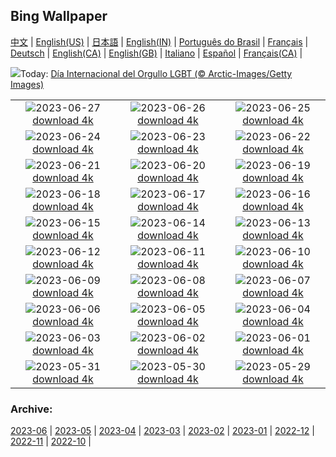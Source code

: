 ## Bing Wallpaper
[中文](README.md) |                     [English(US)](en-US.md) |                     [日本語](ja-JP.md) |                     [English(IN)](en-IN.md) |                     [Português do Brasil](pt-BR.md) |                     [Français](fr-FR.md) |                     [Deutsch](de-DE.md) |                     [English(CA)](en-CA.md) |                     [English(GB)](en-GB.md) |                     [Italiano](it-IT.md) |                     [Español](es-ES.md) |                     [Français(CA)](fr-CA.md) |                    

![](https://www.bing.com/th?id=OHR.PrideIceland_ES-ES6823133861_UHD.jpg&w=1000)Today: [Día Internacional del Orgullo LGBT (© Arctic-Images/Getty Images)](https://www.bing.com/th?id=OHR.PrideIceland_ES-ES6823133861_UHD.jpg)

|      |      |      |
| :----: | :----: | :----: |
|![](https://www.bing.com/th?id=OHR.SedonaSunset_ES-ES0895046413_UHD.jpg&pid=hp&w=384&h=216&rs=1&c=4)2023-06-27 [download 4k](https://www.bing.com/th?id=OHR.SedonaSunset_ES-ES0895046413_UHD.jpg)|![](https://www.bing.com/th?id=OHR.VillandryGarden_ES-ES0802817383_UHD.jpg&pid=hp&w=384&h=216&rs=1&c=4)2023-06-26 [download 4k](https://www.bing.com/th?id=OHR.VillandryGarden_ES-ES0802817383_UHD.jpg)|![](https://www.bing.com/th?id=OHR.PetraTreasury_ES-ES0704016952_UHD.jpg&pid=hp&w=384&h=216&rs=1&c=4)2023-06-25 [download 4k](https://www.bing.com/th?id=OHR.PetraTreasury_ES-ES0704016952_UHD.jpg)|
|![](https://www.bing.com/th?id=OHR.SanJuanMalaga_ES-ES1708662022_UHD.jpg&pid=hp&w=384&h=216&rs=1&c=4)2023-06-24 [download 4k](https://www.bing.com/th?id=OHR.SanJuanMalaga_ES-ES1708662022_UHD.jpg)|![](https://www.bing.com/th?id=OHR.PollinatorMonarch_ES-ES2233119306_UHD.jpg&pid=hp&w=384&h=216&rs=1&c=4)2023-06-23 [download 4k](https://www.bing.com/th?id=OHR.PollinatorMonarch_ES-ES2233119306_UHD.jpg)|![](https://www.bing.com/th?id=OHR.PeruAmazon_ES-ES0383063317_UHD.jpg&pid=hp&w=384&h=216&rs=1&c=4)2023-06-22 [download 4k](https://www.bing.com/th?id=OHR.PeruAmazon_ES-ES0383063317_UHD.jpg)|
|![](https://www.bing.com/th?id=OHR.StonehengeSalisbury_ES-ES9401156332_UHD.jpg&pid=hp&w=384&h=216&rs=1&c=4)2023-06-21 [download 4k](https://www.bing.com/th?id=OHR.StonehengeSalisbury_ES-ES9401156332_UHD.jpg)|![](https://www.bing.com/th?id=OHR.EagleTree_ES-ES9147685139_UHD.jpg&pid=hp&w=384&h=216&rs=1&c=4)2023-06-20 [download 4k](https://www.bing.com/th?id=OHR.EagleTree_ES-ES9147685139_UHD.jpg)|![](https://www.bing.com/th?id=OHR.Fawn_ES-ES8961427196_UHD.jpg&pid=hp&w=384&h=216&rs=1&c=4)2023-06-19 [download 4k](https://www.bing.com/th?id=OHR.Fawn_ES-ES8961427196_UHD.jpg)|
|![](https://www.bing.com/th?id=OHR.TernFather_ES-ES7143404258_UHD.jpg&pid=hp&w=384&h=216&rs=1&c=4)2023-06-18 [download 4k](https://www.bing.com/th?id=OHR.TernFather_ES-ES7143404258_UHD.jpg)|![](https://www.bing.com/th?id=OHR.SurfSanDiego_ES-ES6723429001_UHD.jpg&pid=hp&w=384&h=216&rs=1&c=4)2023-06-17 [download 4k](https://www.bing.com/th?id=OHR.SurfSanDiego_ES-ES6723429001_UHD.jpg)|![](https://www.bing.com/th?id=OHR.HawksbillTurtle_ES-ES3306641934_UHD.jpg&pid=hp&w=384&h=216&rs=1&c=4)2023-06-16 [download 4k](https://www.bing.com/th?id=OHR.HawksbillTurtle_ES-ES3306641934_UHD.jpg)|
|![](https://www.bing.com/th?id=OHR.SmokyFireflies_ES-ES1498305474_UHD.jpg&pid=hp&w=384&h=216&rs=1&c=4)2023-06-15 [download 4k](https://www.bing.com/th?id=OHR.SmokyFireflies_ES-ES1498305474_UHD.jpg)|![](https://www.bing.com/th?id=OHR.TablasDeDaimiel_ES-ES1986401744_UHD.jpg&pid=hp&w=384&h=216&rs=1&c=4)2023-06-14 [download 4k](https://www.bing.com/th?id=OHR.TablasDeDaimiel_ES-ES1986401744_UHD.jpg)|![](https://www.bing.com/th?id=OHR.OkefenokeeSwamp_ES-ES1411419705_UHD.jpg&pid=hp&w=384&h=216&rs=1&c=4)2023-06-13 [download 4k](https://www.bing.com/th?id=OHR.OkefenokeeSwamp_ES-ES1411419705_UHD.jpg)|
|![](https://www.bing.com/th?id=OHR.BigBendAnniv_ES-ES1295024363_UHD.jpg&pid=hp&w=384&h=216&rs=1&c=4)2023-06-12 [download 4k](https://www.bing.com/th?id=OHR.BigBendAnniv_ES-ES1295024363_UHD.jpg)|![](https://www.bing.com/th?id=OHR.GoliathHeron_ES-ES1093754811_UHD.jpg&pid=hp&w=384&h=216&rs=1&c=4)2023-06-11 [download 4k](https://www.bing.com/th?id=OHR.GoliathHeron_ES-ES1093754811_UHD.jpg)|![](https://www.bing.com/th?id=OHR.PortugalDay_ES-ES0944935821_UHD.jpg&pid=hp&w=384&h=216&rs=1&c=4)2023-06-10 [download 4k](https://www.bing.com/th?id=OHR.PortugalDay_ES-ES0944935821_UHD.jpg)|
|![](https://www.bing.com/th?id=OHR.AlfombrasElche_ES-ES1920873570_UHD.jpg&pid=hp&w=384&h=216&rs=1&c=4)2023-06-09 [download 4k](https://www.bing.com/th?id=OHR.AlfombrasElche_ES-ES1920873570_UHD.jpg)|![](https://www.bing.com/th?id=OHR.PlayfulHumpback_ES-ES0778755910_UHD.jpg&pid=hp&w=384&h=216&rs=1&c=4)2023-06-08 [download 4k](https://www.bing.com/th?id=OHR.PlayfulHumpback_ES-ES0778755910_UHD.jpg)|![](https://www.bing.com/th?id=OHR.ChacoCulture_ES-ES0673787899_UHD.jpg&pid=hp&w=384&h=216&rs=1&c=4)2023-06-07 [download 4k](https://www.bing.com/th?id=OHR.ChacoCulture_ES-ES0673787899_UHD.jpg)|
|![](https://www.bing.com/th?id=OHR.CliffsEtretat_ES-ES0516916646_UHD.jpg&pid=hp&w=384&h=216&rs=1&c=4)2023-06-06 [download 4k](https://www.bing.com/th?id=OHR.CliffsEtretat_ES-ES0516916646_UHD.jpg)|![](https://www.bing.com/th?id=OHR.PlasticParrotfish_ES-ES0001918918_UHD.jpg&pid=hp&w=384&h=216&rs=1&c=4)2023-06-05 [download 4k](https://www.bing.com/th?id=OHR.PlasticParrotfish_ES-ES0001918918_UHD.jpg)|![](https://www.bing.com/th?id=OHR.MauiBeach_ES-ES6617224094_UHD.jpg&pid=hp&w=384&h=216&rs=1&c=4)2023-06-04 [download 4k](https://www.bing.com/th?id=OHR.MauiBeach_ES-ES6617224094_UHD.jpg)|
|![](https://www.bing.com/th?id=OHR.SouthKaibabTrail_ES-ES6499899678_UHD.jpg&pid=hp&w=384&h=216&rs=1&c=4)2023-06-03 [download 4k](https://www.bing.com/th?id=OHR.SouthKaibabTrail_ES-ES6499899678_UHD.jpg)|![](https://www.bing.com/th?id=OHR.GemsbokNamibia_ES-ES6265323610_UHD.jpg&pid=hp&w=384&h=216&rs=1&c=4)2023-06-02 [download 4k](https://www.bing.com/th?id=OHR.GemsbokNamibia_ES-ES6265323610_UHD.jpg)|![](https://www.bing.com/th?id=OHR.ReefAwareness_ES-ES1945757538_UHD.jpg&pid=hp&w=384&h=216&rs=1&c=4)2023-06-01 [download 4k](https://www.bing.com/th?id=OHR.ReefAwareness_ES-ES1945757538_UHD.jpg)|
|![](https://www.bing.com/th?id=OHR.WorldOtterDay_ES-ES1844828627_UHD.jpg&pid=hp&w=384&h=216&rs=1&c=4)2023-05-31 [download 4k](https://www.bing.com/th?id=OHR.WorldOtterDay_ES-ES1844828627_UHD.jpg)|![](https://www.bing.com/th?id=OHR.HiddenBeach_ES-ES1754486760_UHD.jpg&pid=hp&w=384&h=216&rs=1&c=4)2023-05-30 [download 4k](https://www.bing.com/th?id=OHR.HiddenBeach_ES-ES1754486760_UHD.jpg)|![](https://www.bing.com/th?id=OHR.Antilles_ES-ES1614588359_UHD.jpg&pid=hp&w=384&h=216&rs=1&c=4)2023-05-29 [download 4k](https://www.bing.com/th?id=OHR.Antilles_ES-ES1614588359_UHD.jpg)|


### Archive:
[2023-06](archive/es-ES/202306/README.md) | [2023-05](archive/es-ES/202305/README.md) | [2023-04](archive/es-ES/202304/README.md) | [2023-03](archive/es-ES/202303/README.md) | [2023-02](archive/es-ES/202302/README.md) | [2023-01](archive/es-ES/202301/README.md) | [2022-12](archive/es-ES/202212/README.md) | [2022-11](archive/es-ES/202211/README.md) | [2022-10](archive/es-ES/202210/README.md) | 